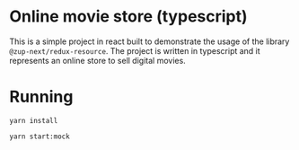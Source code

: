 # Online movie store (typescript)

This is a simple project in react built to demonstrate the usage of the library
`@zup-next/redux-resource`. The project is written in typescript and it represents an online store
to sell digital movies.

# Running

```
yarn install
```

```
yarn start:mock
```
